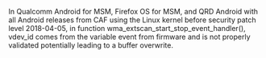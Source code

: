 In Qualcomm Android for MSM, Firefox OS for MSM, and QRD Android with all Android releases from CAF using the Linux kernel before security patch level 2018-04-05, in function wma_extscan_start_stop_event_handler(), vdev_id comes from the variable event from firmware and is not properly validated potentially leading to a buffer overwrite.